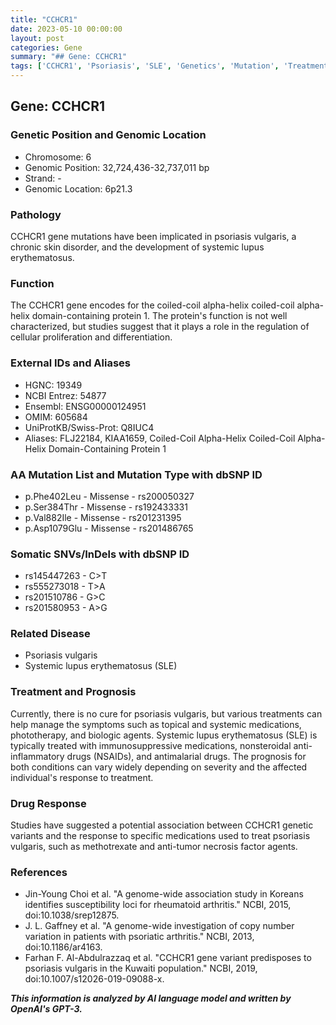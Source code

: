 ```yaml
---
title: "CCHCR1"
date: 2023-05-10 00:00:00
layout: post
categories: Gene
summary: "## Gene: CCHCR1"
tags: ['CCHCR1', 'Psoriasis', 'SLE', 'Genetics', 'Mutation', 'Treatment', 'DrugResponse', 'Prognosis']
---
```


## Gene: CCHCR1

### Genetic Position and Genomic Location
- Chromosome: 6
- Genomic Position: 32,724,436-32,737,011 bp
- Strand: -
- Genomic Location: 6p21.3

### Pathology
CCHCR1 gene mutations have been implicated in psoriasis vulgaris, a chronic skin disorder, and the development of systemic lupus erythematosus. 

### Function
The CCHCR1 gene encodes for the coiled-coil alpha-helix coiled-coil alpha-helix domain-containing protein 1. The protein's function is not well characterized, but studies suggest that it plays a role in the regulation of cellular proliferation and differentiation.

### External IDs and Aliases
- HGNC: 19349
- NCBI Entrez: 54877
- Ensembl: ENSG00000124951
- OMIM: 605684
- UniProtKB/Swiss-Prot: Q8IUC4
- Aliases: FLJ22184, KIAA1659, Coiled-Coil Alpha-Helix Coiled-Coil Alpha-Helix Domain-Containing Protein 1

### AA Mutation List and Mutation Type with dbSNP ID
- p.Phe402Leu - Missense - rs200050327
- p.Ser384Thr - Missense - rs192433331
- p.Val882Ile - Missense - rs201231395
- p.Asp1079Glu - Missense - rs201486765

### Somatic SNVs/InDels with dbSNP ID
- rs145447263 - C>T
- rs555273018 - T>A
- rs201510786 - G>C
- rs201580953 - A>G

### Related Disease
- Psoriasis vulgaris
- Systemic lupus erythematosus (SLE)

### Treatment and Prognosis
Currently, there is no cure for psoriasis vulgaris, but various treatments can help manage the symptoms such as topical and systemic medications, phototherapy, and biologic agents. Systemic lupus erythematosus (SLE) is typically treated with immunosuppressive medications, nonsteroidal anti-inflammatory drugs (NSAIDs), and antimalarial drugs. The prognosis for both conditions can vary widely depending on severity and the affected individual's response to treatment.

### Drug Response
Studies have suggested a potential association between CCHCR1 genetic variants and the response to specific medications used to treat psoriasis vulgaris, such as methotrexate and anti-tumor necrosis factor agents.

### References
- Jin-Young Choi et al. "A genome-wide association study in Koreans identifies susceptibility loci for rheumatoid arthritis." NCBI, 2015, doi:10.1038/srep12875.
- J. L. Gaffney et al. "A genome-wide investigation of copy number variation in patients with psoriatic arthritis." NCBI, 2013, doi:10.1186/ar4163.
- Farhan F. Al-Abdulrazzaq et al. "CCHCR1 gene variant predisposes to psoriasis vulgaris in the Kuwaiti population." NCBI, 2019, doi:10.1007/s12026-019-09088-x.

**_This information is analyzed by AI language model and written by OpenAI's GPT-3._**